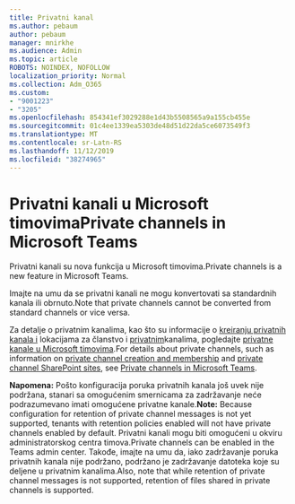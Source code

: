 ```yaml
---
title: Privatni kanal
ms.author: pebaum
author: pebaum
manager: mnirkhe
ms.audience: Admin
ms.topic: article
ROBOTS: NOINDEX, NOFOLLOW
localization_priority: Normal
ms.collection: Adm_O365
ms.custom:
- "9001223"
- "3205"
ms.openlocfilehash: 854341ef3029288e1d43b5508565a9a155cb455e
ms.sourcegitcommit: 01c4ee1339ea5303de48d51d22da5ce6073549f3
ms.translationtype: MT
ms.contentlocale: sr-Latn-RS
ms.lasthandoff: 11/12/2019
ms.locfileid: "38274965"
---
```

# <a name="private-channels-in-microsoft-teams"></a><span data-ttu-id="ae04c-102">Privatni kanali u Microsoft timovima</span><span class="sxs-lookup"><span data-stu-id="ae04c-102">Private channels in Microsoft Teams</span></span>

<span data-ttu-id="ae04c-103">Privatni kanali su nova funkcija u Microsoft timovima.</span><span class="sxs-lookup"><span data-stu-id="ae04c-103">Private channels is a new feature in Microsoft Teams.</span></span> 

<span data-ttu-id="ae04c-104">Imajte na umu da se privatni kanali ne mogu konvertovati sa standardnih kanala ili obrnuto.</span><span class="sxs-lookup"><span data-stu-id="ae04c-104">Note that private channels cannot be converted from standard channels or vice versa.</span></span>

<span data-ttu-id="ae04c-105">Za detalje o privatnim kanalima, kao što su informacije o [kreiranju privatnih kanala i](https://docs.microsoft.com/MicrosoftTeams/private-channels#private-channel-creation-and-membership) lokacijama za članstvo i [privatnim](https://docs.microsoft.com/MicrosoftTeams/private-channels#private-channel-sharepoint-sites)kanalima, pogledajte [privatne kanale u Microsoft timovima](https://docs.microsoft.com/en-us/MicrosoftTeams/private-channels).</span><span class="sxs-lookup"><span data-stu-id="ae04c-105">For details about private channels, such as information on [private channel creation and membership](https://docs.microsoft.com/MicrosoftTeams/private-channels#private-channel-creation-and-membership) and [private channel SharePoint sites](https://docs.microsoft.com/MicrosoftTeams/private-channels#private-channel-sharepoint-sites), see [Private channels in Microsoft Teams](https://docs.microsoft.com/en-us/MicrosoftTeams/private-channels).</span></span> 

<span data-ttu-id="ae04c-106">**Napomena:** Pošto konfiguracija poruka privatnih kanala još uvek nije podržana, stanari sa omogućenim smernicama za zadržavanje neće podrazumevano imati omogućene privatne kanale.</span><span class="sxs-lookup"><span data-stu-id="ae04c-106">**Note:** Because configuration for retention of private channel messages is not yet supported, tenants with retention policies enabled will not have private channels enabled by default.</span></span> <span data-ttu-id="ae04c-107">Privatni kanali mogu biti omogućeni u okviru administratorskog centra timova.</span><span class="sxs-lookup"><span data-stu-id="ae04c-107">Private channels can be enabled in the Teams admin center.</span></span> <span data-ttu-id="ae04c-108">Takođe, imajte na umu da, iako zadržavanje poruka privatnih kanala nije podržano, podržano je zadržavanje datoteka koje su deljene u privatnim kanalima.</span><span class="sxs-lookup"><span data-stu-id="ae04c-108">Also, note that while retention of private channel messages is not supported, retention of files shared in private channels is supported.</span></span>